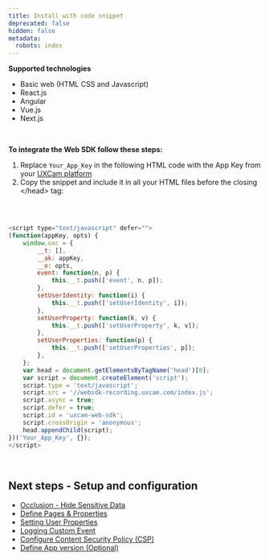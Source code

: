 ```yaml
---
title: Install with code snippet
deprecated: false
hidden: false
metadata:
  robots: index
---
```

**Supported technologies**

* Basic web (HTML CSS and Javascript)
* React.js
* Angular
* Vue.js
* Next.js

<br />

**To integrate the Web SDK follow these steps:**

1. Replace `Your_App_Key` in the following HTML code with the App Key from your [UXCam platform](https://app.uxcam.com/integration)
2. Copy the snippet and include it in all your HTML files before the closing \</head> tag:

<br />

```javascript

<script type="text/javascript" defer="">
(function(appKey, opts) {
    window.uxc = {
        __t: [],
        __ak: appKey,
        __o: opts,
        event: function(n, p) {
            this.__t.push(['event', n, p]);
        },
        setUserIdentity: function(i) {
            this.__t.push(['setUserIdentity', i]);
        },
        setUserProperty: function(k, v) {
            this.__t.push(['setUserProperty', k, v]);
        },
        setUserProperties: function(p) {
            this.__t.push(['setUserProperties', p]);
        },
    };
    var head = document.getElementsByTagName('head')[0];
    var script = document.createElement('script');
    script.type = 'text/javascript';
    script.src = '//websdk-recording.uxcam.com/index.js';
    script.async = true;
    script.defer = true;
    script.id = 'uxcam-web-sdk';
    script.crossOrigin = 'anonymous';
    head.appendChild(script);
})('Your_App_Key', {}); 
</script>
```

<br />

## Next steps - Setup and configuration

* [Occlusion - Hide Sensitive Data](https://developer.uxcam.com/v2.0-draft/update/docs/occlusion#/)
* [Define Pages & Properties](https://developer.uxcam.com/v2.0-draft/update/docs/define-pages-properties-to-simplify-data)
* [Setting User Properties](https://developer.uxcam.com/v2.0-draft/update/docs/user-properties)
* [Logging Custom Event](https://developer.uxcam.com/v2.0-draft/update/docs/logging-custom-event#/)
* [Configure Content Security Policy (CSP)](https://developer.uxcam.com/v2.0-draft/update/docs/csp#/)
* [Define App version (Optional)](https://developer.uxcam.com/v2.0-draft/update/docs/app-version#/)